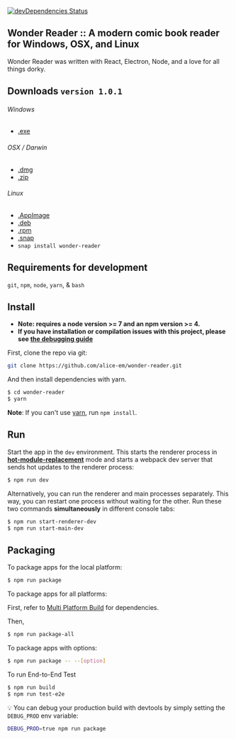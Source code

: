 [![devDependencies Status](https://david-dm.org/alice-em/wonder-reader/dev-status.svg?style=flat-square)](https://david-dm.org/alice-em/wonder-reader?type=dev)

## Wonder Reader :: A modern comic book reader for Windows, OSX, and Linux
Wonder Reader was written with React, Electron, Node, and a love for all things dorky.

## Downloads `version 1.0.1`
###### Windows
* [.exe](http://sevenouncestudios.com/wonder-reader/bin/1.0.1/Wonder%20Reader%20Setup%201.0.1.exe)
###### OSX / Darwin
* [.dmg](http://sevenouncestudios.com/wonder-reader/bin/1.0.1/Wonder%20Reader-1.0.1.dmg)
* [.zip](http://sevenouncestudios.com/wonder-reader/bin/1.0.1/Wonder%20Reader-1.0.1-mac.zip)
###### Linux
* [.AppImage](http://sevenouncestudios.com/wonder-reader/bin/1.0.1/wonder-reader-1.0.1-x86_64.AppImage)
* [.deb](http://sevenouncestudios.com/wonder-reader/bin/1.0.1/wonder-reader_1.0.1_amd64.deb)
* [.rpm](http://sevenouncestudios.com/wonder-reader/bin/1.0.1/wonder-reader-1.0.1.x86_64.rpm)
* [.snap](http://sevenouncestudios.com/wonder-reader/bin/1.0.1/wonder-reader_1.0.1_amd64.snap)
* `snap install wonder-reader`

## Requirements for development
`git`, `npm`, `node`, `yarn`, & `bash`

## Install

* **Note: requires a node version >= 7 and an npm version >= 4.**
* **If you have installation or compilation issues with this project, please see [the debugging guide](https://github.com/chentsulin/electron-react-boilerplate/issues/400)**

First, clone the repo via git:

```bash
git clone https://github.com/alice-em/wonder-reader.git
```

And then install dependencies with yarn.

```bash
$ cd wonder-reader
$ yarn
```
**Note**: If you can't use [yarn](https://github.com/yarnpkg/yarn), run `npm install`.

## Run

Start the app in the `dev` environment. This starts the renderer process in [**hot-module-replacement**](https://webpack.js.org/guides/hmr-react/) mode and starts a webpack dev server that sends hot updates to the renderer process:

```bash
$ npm run dev
```

Alternatively, you can run the renderer and main processes separately. This way, you can restart one process without waiting for the other. Run these two commands **simultaneously** in different console tabs:

```bash
$ npm run start-renderer-dev
$ npm run start-main-dev
```

## Packaging

To package apps for the local platform:

```bash
$ npm run package
```

To package apps for all platforms:

First, refer to [Multi Platform Build](https://www.electron.build/multi-platform-build) for dependencies.

Then,
```bash
$ npm run package-all
```

To package apps with options:

```bash
$ npm run package -- --[option]
```

To run End-to-End Test

```bash
$ npm run build
$ npm run test-e2e
```

:bulb: You can debug your production build with devtools by simply setting the `DEBUG_PROD` env variable:
```bash
DEBUG_PROD=true npm run package
```
